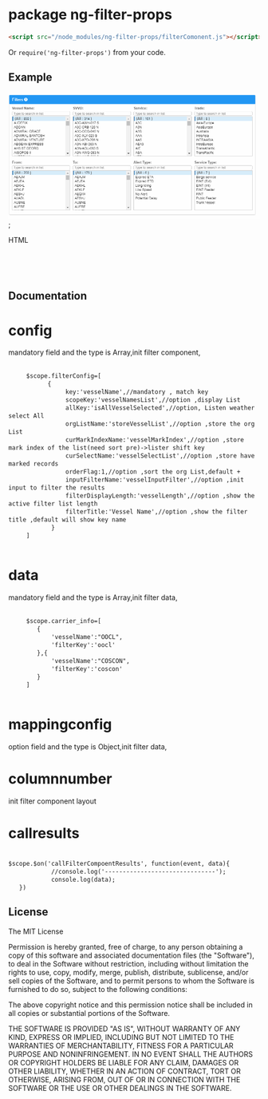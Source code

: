 package ng-filter-props
=

```html
<script src="/node_modules/ng-filter-props/filterComonent.js"></script>
```

Or `require('ng-filter-props')` from your code.



## Example
![github](/static/images/filter_main.gif);

HTML
<pre><code>
    <ng-filters-props config="filterConfig" data="carrier_info"
               mappingconfig="mappingConfig" columnnumber="4"></ng-filters-props>

</code></pre>

## Documentation

config
=============
mandatory field  and the type is Array,init filter component,

<pre><code>
     $scope.filterConfig=[
           {
                key:'vesselName',//mandatory , match key
                scopeKey:'vesselNamesList',//option ,display List
                allKey:'isAllVesselSelected',//option, Listen weather select All
                orgListName:'storeVesselList',//option ,store the org List
                curMarkIndexName:'vesselMarkIndex',//option ,store mark index of the list(need sort pre)->lister shift key
                curSelectName:'vesselSelectList',//option ,store have marked records
                orderFlag:1,//option ,sort the org List,default +
                inputFilterName:'vesselInputFilter',//option ,init input to filter the results
                filterDisplayLength:'vesselLength',//option ,show the active filter list length
                filterTitle:'Vessel Name',//option ,show the filter title ,default will show key name
            } 
     ]

</code></pre>

data
=============
mandatory field  and the type is Array,init filter data,

<pre><code>
     $scope.carrier_info=[
        {
            'vesselName':"OOCL",
            'filterKey':'oocl'
        },{
            'vesselName':"COSCON",
            'filterKey':'coscon'
        }
     ]

</code></pre>

mappingconfig
=============
option field  and the type is Object,init filter data,



columnnumber
=============
init filter component layout


callresults
=============
<pre><code>
$scope.$on('callFilterCompoentResults', function(event, data){
            //console.log('-------------------------------');
            console.log(data);
   })
</code></pre>



## License

The MIT License

Permission is hereby granted, free of charge, to any person obtaining a copy
of this software and associated documentation files (the "Software"), to deal
in the Software without restriction, including without limitation the rights
to use, copy, modify, merge, publish, distribute, sublicense, and/or sell
copies of the Software, and to permit persons to whom the Software is
furnished to do so, subject to the following conditions:

The above copyright notice and this permission notice shall be included in
all copies or substantial portions of the Software.

THE SOFTWARE IS PROVIDED "AS IS", WITHOUT WARRANTY OF ANY KIND, EXPRESS OR
IMPLIED, INCLUDING BUT NOT LIMITED TO THE WARRANTIES OF MERCHANTABILITY,
FITNESS FOR A PARTICULAR PURPOSE AND NONINFRINGEMENT. IN NO EVENT SHALL THE
AUTHORS OR COPYRIGHT HOLDERS BE LIABLE FOR ANY CLAIM, DAMAGES OR OTHER
LIABILITY, WHETHER IN AN ACTION OF CONTRACT, TORT OR OTHERWISE, ARISING FROM,
OUT OF OR IN CONNECTION WITH THE SOFTWARE OR THE USE OR OTHER DEALINGS IN
THE SOFTWARE.
